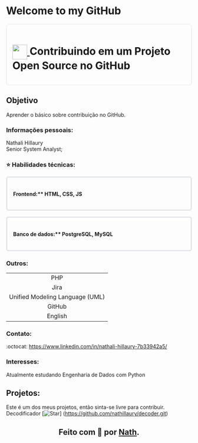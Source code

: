 # Welcome to my GitHub 

<div style="border: 1px solid #e1e4e8; border-radius: 6px; padding: 16px; margin-bottom: 16px;">
    <h1>
        <a href="https://github.com/nathillaury">
         <img align="center" width="40px" src="https://encrypted-tbn0.gstatic.com/images?q=tbn:ANd9GcSbqj9Ii13d6hx5a9kyLnC5A8A96LDSaSZv_w&s">     </a>
        <span> Contribuindo em um Projeto Open Source no GitHub</span>
    </h1>
</div>

 
## Objetivo
Aprender o básico sobre contribuição no GitHub.
  
### Informações pessoais:
Nathali Hillaury
<br>
Senior System Analyst;


### :star: Habilidades técnicas:

<div style="border: 3px solid #e1e4e8; border-radius: 6px; padding: 16px; margin-bottom: 16px;">
    <h4> Frontend:** HTML, CSS, JS </h4>
</div>
<div style="border: 3px solid #e1e4e8; border-radius: 6px; padding: 16px; margin-bottom: 16px;">
    <h4> Banco de dados:** PostgreSQL, MySQL </h4>
</div>

### Outros: 

<table>
  <tbody align="center">
    <tr>
      <td>PHP</td>
    </tr>
      <tr>
      <td>Jira</td>
    </tr>
      <tr>
      <td>Unified Modeling Language (UML)</td>
    </tr>
      <tr>
      <td>GitHub</td>
    </tr>
      <tr>
      <td>English</td>
    </tr>
  </tbody>
</table>

### Contato:
:octocat: https://www.linkedin.com/in/nathali-hillaury-7b33942a5/

### Interesses:
Atualmente estudando Engenharia de Dados com Python

 ## Projetos:
  Este é um dos meus projetos, então sinta-se livre para contribuir.  
Decodificador
[![Star](https://img.shields.io/github/stars/digitalinnovationone/dio-lab-open-source?style=social)]
(https://github.com/nathillaury/decoder.git)
    
## <div align="center">Feito com 💙 por <a href="https://github.com/nathillaury">Nath</a>.</div>
